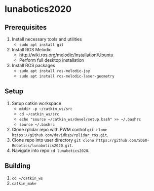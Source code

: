 # lunabotics2020

## Prerequisites

 1. Install necessary tools and utilities
     - `sudo apt install git`
 2. Install ROS Melodic
     - http://wiki.ros.org/melodic/Installation/Ubuntu
     - Perform full desktop installation
 3. Install ROS packages
     - `sudo apt install ros-melodic-joy`
     - `sudo apt install ros-melodic-laser-geometry`
 
## Setup
 1. Setup catkin workspace
     - `mkdir -p ~/catkin_ws/src`
     - `cd ~/catkin_ws/src`
     - `echo "source ~/catkin_ws/devel/setup.bash" >> ~/.bashrc`
     - `source ~/.bashrc`
 2. Clone rplidar repo with PWM control `git clone https://github.com/davidbsp/rplidar_ros.git`.
 3. Clone repo into user directory `git clone https://github.com/SDSU-Robotics/lunabotics2020.git`.
 4. Navigate into repo `cd lunabotics2020`.

## Building
 1. `cd ~/catkin_ws`
 2. `catkin_make`
